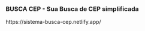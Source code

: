 <h3>
  BUSCA CEP - Sua Busca de CEP simplificada
</h3>
<div>
  https://sistema-busca-cep.netlify.app/
</div>
